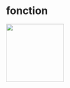 # fonction
<div align="left">
  <img height="158" src="https://4kwallpapers.com/images/walls/thumbs_3t/19887.jpg"  />
</div>
